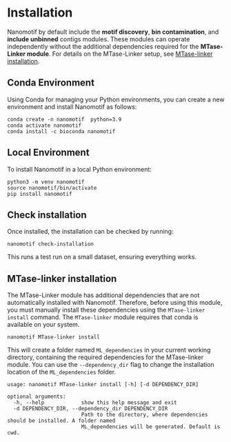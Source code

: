 # Installation

Nanomotif by default include the **motif discovery**, **bin contamination**, and **include unbinned** contigs modules. These modules can operate independently without the additional dependencies required for the **MTase-Linker module**. For details on the MTase-Linker setup, see [MTase-linker installation](#mtase-linker-installation).

## Conda Environment

Using Conda for managing your Python environments, you can create a new environment and install Nanomotif as follows:

```shell
conda create -n nanomotif  python=3.9
conda activate nanomotif
conda install -c bioconda nanomotif
```

## Local Environment

To install Nanomotif in a local Python environment:

```shell
python3 -m venv nanomotif
source nanomotif/bin/activate
pip install nanomotif
```

## Check installation
Once installed, the installation can be checked by running:
```shell
nanomotif check-installation
```
This runs a test run on a small dataset, ensuring everything works.


## MTase-linker installation
The MTase-Linker module has additional dependencies that are not automatically installed with Nanomotif. Therefore, before using this module, you must manually install these dependencies using the `MTase-linker install` command.
The `MTase-linker` module requires that conda is available on your system.

```shell
nanomotif MTase-linker install
```

This will create a folder named `ML_dependencies` in your current working directory, containing the required dependencies for the MTase-linker module. You can use the `--dependency_dir` flag to change the installation location of the `ML_dependencies` folder.

```
usage: nanomotif MTase-linker install [-h] [-d DEPENDENCY_DIR]

optional arguments:
  -h, --help            show this help message and exit
  -d DEPENDENCY_DIR, --dependency_dir DEPENDENCY_DIR
                        Path to the directory, where dependencies should be installed. A folder named
                        ML_dependencies will be generated. Default is cwd.
```